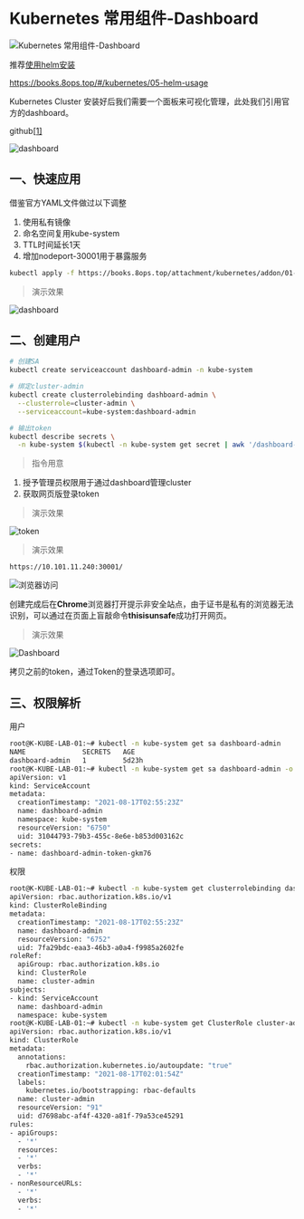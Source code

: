 # Kubernetes 常用组件-Dashboard

![Kubernetes 常用组件-Dashboard](../images/kubernetes/cover/03-addon-dashboard.png)



推荐[使用helm安装](05-helm-usage.md)

https://books.8ops.top/#/kubernetes/05-helm-usage



Kubernetes Cluster 安装好后我们需要一个面板来可视化管理，此处我们引用官方的dashboard。

github[[1]](https://github.com/kubernetes/dashboard)

![dashboard](../images/kubernetes/screen/03-11.png)



## 一、快速应用

借鉴官方YAML文件做过以下调整

1. 使用私有镜像
2. 命名空间复用kube-system
3. TTL时间延长1天
4. 增加nodeport-30001用于暴露服务

```bash
kubectl apply -f https://books.8ops.top/attachment/kubernetes/addon/01-kube-dashboard.yaml
```



> 演示效果

![dashboard](../images/kubernetes/screen/03-09.png)



## 二、创建用户

```bash
# 创建SA
kubectl create serviceaccount dashboard-admin -n kube-system

# 绑定cluster-admin
kubectl create clusterrolebinding dashboard-admin \
  --clusterrole=cluster-admin \
  --serviceaccount=kube-system:dashboard-admin

# 输出token
kubectl describe secrets \
  -n kube-system $(kubectl -n kube-system get secret | awk '/dashboard-admin/{print $1}')
```



> 指令用意

1. 授予管理员权限用于通过dashboard管理cluster
2. 获取网页版登录token



> 演示效果

![token](../images/kubernetes/screen/03-10.png)



> 演示效果

`https://10.101.11.240:30001/`

![浏览器访问](../images/kubernetes/screen/03-12.png)

创建完成后在**Chrome**浏览器打开提示非安全站点，由于证书是私有的浏览器无法识别，可以通过在页面上盲敲命令**thisisunsafe**成功打开网页。



> 演示效果

![Dashboard](../images/kubernetes/screen/03-13.png)

拷贝之前的token，通过Token的登录选项即可。



## 三、权限解析

用户

```bash
root@K-KUBE-LAB-01:~# kubectl -n kube-system get sa dashboard-admin
NAME              SECRETS   AGE
dashboard-admin   1         5d23h
root@K-KUBE-LAB-01:~# kubectl -n kube-system get sa dashboard-admin -o yaml
apiVersion: v1
kind: ServiceAccount
metadata:
  creationTimestamp: "2021-08-17T02:55:23Z"
  name: dashboard-admin
  namespace: kube-system
  resourceVersion: "6750"
  uid: 31044793-79b3-455c-8e6e-b853d003162c
secrets:
- name: dashboard-admin-token-gkm76
```

权限

```bash
root@K-KUBE-LAB-01:~# kubectl -n kube-system get clusterrolebinding dashboard-admin -o yaml
apiVersion: rbac.authorization.k8s.io/v1
kind: ClusterRoleBinding
metadata:
  creationTimestamp: "2021-08-17T02:55:23Z"
  name: dashboard-admin
  resourceVersion: "6752"
  uid: 7fa29bdc-eaa3-46b3-a0a4-f9985a2602fe
roleRef:
  apiGroup: rbac.authorization.k8s.io
  kind: ClusterRole
  name: cluster-admin
subjects:
- kind: ServiceAccount
  name: dashboard-admin
  namespace: kube-system
root@K-KUBE-LAB-01:~# kubectl -n kube-system get ClusterRole cluster-admin -o yaml
apiVersion: rbac.authorization.k8s.io/v1
kind: ClusterRole
metadata:
  annotations:
    rbac.authorization.kubernetes.io/autoupdate: "true"
  creationTimestamp: "2021-08-17T02:01:54Z"
  labels:
    kubernetes.io/bootstrapping: rbac-defaults
  name: cluster-admin
  resourceVersion: "91"
  uid: d7698abc-af4f-4320-a81f-79a53ce45291
rules:
- apiGroups:
  - '*'
  resources:
  - '*'
  verbs:
  - '*'
- nonResourceURLs:
  - '*'
  verbs:
  - '*'
```





